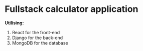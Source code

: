 # Fullstack calculator application

**Utilising:**

1. React for the front-end
2. Django for the back-end
3. MongoDB for the database
